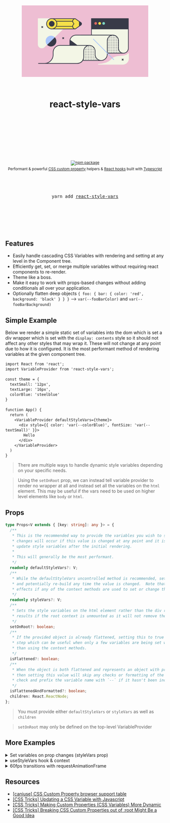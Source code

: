 <div align="center">
  <h1>
    <br/>
    <br/>
    <p align="center">
      <img src="docs/img/style.png" width="400" title="react-style-vars">
    </p>
    <br />
    react-style-vars
    <br />
    <br />
    <br />
    <br />
  </h1>
  <sup>
    <br />
    <br />
    <a href="https://www.npmjs.com/package/react-style-vars">
       <img src="https://img.shields.io/npm/v/react-style-vars.svg" alt="npm package" />
    </a>
    <!-- TODO
     <a href="https://www.npmjs.com/package/react-style-vars">
      <img src="https://img.shields.io/npm/dm/react-style-vars.svg" alt="npm downloads" />
    </a>
    -->
    <!-- TODO
    <a href="http://bradennapier.github.io/react-style-vars">
      <img src="https://img.shields.io/badge/demos-🚀-yellow.svg" alt="demos" />
    </a>
    -->
    <br />
    Performant & powerful <a href="https://developer.mozilla.org/en-US/docs/Web/CSS/Using_CSS_custom_properties">CSS custom property</a> helpers & <a href="https://reactjs.org/docs/hooks-intro.html">React hooks</a> built with <a href="https://www.typescriptlang.org/index.html">Typescript</a>
  </sup>
  <br />
  <br />
  <br />
  <br />
  <pre>yarn add <a href="https://www.npmjs.com/package/react-style-vars">react-style-vars</a></pre>
  <br />
  <br />
  <br />
  <br />
  <br />
</div>

## Features

- Easily handle cascading CSS Variables with rendering and setting at any level in the Component tree.
- Efficiently get, set, or merge multiple variables without requiring react components to re-render.
- Theme like a boss.
- Make it easy to work with props-based changes without adding conditionals all over your application.
- Optionally flatten deep objects `{ foo: { bar: { color: 'red', background: 'black' } } }` --> `var(--fooBarColor)` and `var(--fooBarBackground)`

## Simple Example

Below we render a simple static set of variables into the dom which is set a div wrapper which is set with the `display: contents` style so it should not affect any other styles that may wrap it.  These will not change at any point due to how it is configured.  It is the most performant method of rendering variables at the given component tree.

```tsx
import React from 'react';
import VariableProvider from 'react-style-vars';

const theme = {
  textSmall: '12px',
  textLarge: '16px',
  colorBlue: 'steelblue'
}

function App() {
  return (
    <VariableProvider defaultStyleVars={theme}>
      <div style={{ color: 'var(--colorBlue)', fontSize: 'var(--textSmall)' }}>
        Hello
      </div>
    </VariableProvider>
  )
}
```

> There are multiple ways to handle dynamic style variables depending on your specific needs.

> Using the `setOnRoot` prop, we can instead tell variable provider to render no wrapper at all and instead set all the variables on the `html` element. This may be useful if the vars need to be used on higher level elements like `body` or `html`.

## Props

```typescript
type Props<V extends { [key: string]: any }> = {
  /**
   * This is the recommended way to provide the variables you wish to set initially.  After initial render, no
   * changes will occur if this value is changed at any point and it is expected to use the context methods to
   * update style variables after the initial rendering.
   *
   * This will generally be the most performant.
   */
  readonly defaultStyleVars?: V;
  /**
   * While the defaultStyleVars uncontrolled method is recommended, setting this prop will update the variables
   * and potentially re-build any time the value is changed.  Note that this method may cause unintended side
   * effects if any of the context methods are used to set or change the css variables.
   */
  readonly styleVars?: V;
  /**
   * Sets the style variables on the html element rather than the div ref.  Note that this may give undesired
   * results if the root context is unmounted as it will not remove the style variables unless
   */
  setOnRoot?: boolean;
  /**
   * If the provided object is already flattened, setting this to true will allow skipping the var flattening
   * step which can be useful when only a few variables are being set which may also be changed via props rather
   * than using the context methods.
   */
  isFlattened?: boolean;
  /**
   * When the object is both flattened and represents an object with proper variable names as the keys (`{ '--myVarName': '10px' }`)
   * then setting this value will skip any checks or formatting of the variable name during setup.  By default we always
   * check and prefix the variable name with `--` if it hasn't been included.
   */
  isFlattenedAndFormatted?: boolean;
  children: React.ReactNode;
};
```

> You must provide either `defaultStyleVars` or `styleVars` as well as `children`

> `setOnRoot` may only be defined on the top-level VariableProvider

## More Examples

<details>
<summary>Set variables on prop changes (styleVars prop)</summary>

When we just have a simple use case and want the variables to be set whenever the `styleVars` change we can use the `styleVars` prop instead of `defaultStyleVars` and our component will watch and update.

> Since we set `setOnRoot` our children will not be wrapped in a `div` at all.

```tsx
import React, { useLayoutEffect } from 'react';
import VariableProvider, { useStyleVars } from 'react-style-vars';

const textByViewSize = {
  small: '12px',
  medium: '14px',
  large: '16px',
}

function App() {
  const isViewSize = useIsViewSize();

  const vars = React.useMemo(() => ({
    myComponentTextSize: textByViewSize[isViewSize]
  }), [isViewSize])

  return (
    <VariableProvider styleVars={vars} setOnRoot>
      <div style={{ fontSize: 'var(--myComponentTextSize)' }}>
        Hello
      </div>
    </VariableProvider>
  )
}
```

</details>

<details>
<summary>useStyleVars hook & context</summary>

When using the context to change variable values, we can use the `useStyleVars` hooks to get our context.  Our context operates in a cascading manner by default, which mirrors CSS' default behavior.  This means that if we have 2 Providers as parents to the component using the hook and set a variable that is provided by both, the variable will be changed on the provider closest to us.

> While the hooks provide the most control and most performant method for dynamically setting our variables, it is far less verbose to use the `styleVars` prop.  See the example below.

> You can view the complete definition for `CSSVariableContext` [here](https://github.com/bradennapier/react-style-vars/blob/master/src/utils/types.ts#L50)

### Type Signature

```typescript
import { useStyleVars, CSSVariableContext } from 'react-style-vars';

const styles: CSSVariableContext<{ [key: string]: any }> = useStyleVars()

// or if you have a type which gives the variable values directly and want stronger typing

type MyVars = {
  [key: string]: any
}

const styles: CSSVariableContext<MyVars> = useStyleVars<MyVars>()
```

### Example Usage

```tsx
import React, { useLayoutEffect } from 'react';
import VariableProvider, { useStyleVars } from 'react-style-vars';

const textByViewSize = {
  small: '12px',
  medium: '14px',
  large: '16px',
}

function MyComponent() {
  // small or medium or large
  const isViewSize = useIsViewSize();
  const styles = useStyleVars();

  useLayoutEffect(() => {
    styles.setStyleVar('myComponentTextSize', textByViewSize[isViewSize])
  }, [isViewSize])

  return (
    <div style={{ fontSize: 'var(--myComponentTextSize)' }}>
      Hello
    </div>
  )
}

function App() {
  return (
    <VariableProvider defaultStyleVars={{ myComponentTextSize: '14px' }} setOnRoot>
      <MyComponent />
    </VariableProvider>
  )
}
```
</details>

<details>
<summary>60fps transitions with requestAnimationFrame</summary>

This ends up transitioning on `grid-template-columns` to provide for an animated sidebar menu which pops in and out when controlled manually or by hover.

Note that no prop-based css is required as we use localized css variables for values which depend on the local component state and the global context to get values from the higher providers.

> This example currently has a lot of implementation-specific details.  Need to simplify it down to remove that.

> Had to remove the naming and icons since they are not yet licensed for public use ;-)

<img src="docs/img/transitionMenu.gif" width="400" title="react-style-vars">

```js
import React, { ReactChild } from 'react';
import { Link } from '@reach/router';

import styled from '@emotion/styled';

import config from 'config';
import VariableProvider from 'react-style-vars';
import { useStateModules } from 'shared/hooks/useStateModules';
import { useGlobalStyleVars } from 'shared/hooks/useGlobalStyleVars';
import { Selectors, StateActions } from 'shared/store/types';

const Wrapper = styled.div`
  grid-area: menu;
  overflow: hidden;
  background: var(--backgroundBodyPrimary);
  color: var(--textBodyPrimary);
  border-right: var(--borderLight);
  width: var(--elementSidebarWidth);
  a {
    color: var(--textBodySecondary);
    flex: 1;
    display: flex;
    align-items: center;
    height: 100%;
    text-indent: 10px;
  }
`;

const ResourcesWrapper = styled.div`
  display: flex;
  flex-direction: column;
  transform: var(--resourceWrapperTransform);
  transition: transform 1s ease;
`;

const ResourceWrapper = styled.div`
  display: flex;
  flex-direction: row;
  width: var(--resourceWrapperWidth);

  overflow: hidden;
  white-space: nowrap;
  height: 40px;
  min-height: 40px;
  flex: 1;
  align-items: center;
  cursor: pointer;
  border-bottom: var(--borderLight);

  position: relative;
  z-index: 1;

  & > :before {
    content: '';
    position: absolute;
    top: 0;
    left: 0;
    right: 0;
    bottom: 0;
    opacity: 0;
    background-color: rgba(255, 255, 255, 0.3);
    transition: opacity 1s ease;
  }

  & > :hover {
    :before {
      opacity: 1;
    }
  }
`;

const IconWrapper = styled.div`
  > div {
    flex: 1;
    display: flex;
    align-items: center;
    justify-content: center;
    :first-of-type {
      max-width: 50px;
    }
  }
  display: flex;
  max-width: 150px;
  align-items: center;
  justify-content: center;
  flex: 1;
`;

function setMenuState(
  styleVars: ReturnType<typeof useGlobalStyleVars>,
  defaultWidth: number,
  state: any,
  onComplete: any,
) {
  const val = styleVars.getStyleVar('--elementSidebarWidth');
  if (!val) {
    throw new Error('[ERROR] | Menu | Unknown value for elementSidebarWidth');
  }
  let currentFrame: number;

  let n = val.substr(0, val.indexOf('p'))

  const animate = () => {
    if (state.shouldBeOpened) {
      if (n === defaultWidth) {
        cancelAnimationFrame(currentFrame);
        onComplete();
        return;
      }
      n += 10;
      if (n >= defaultWidth) {
        n = defaultWidth;
      }
    } else {
      if (n <= 50) {
        cancelAnimationFrame(currentFrame);
        onComplete();
        return;
      }
      n -= 10;
    }
    styleVars.setNearestDefinedStyleVar('--elementSidebarWidth', `${n}px`);
    currentFrame = requestAnimationFrame(animate);
  };

  if (state.isInitialRender) {
    onComplete();

    if (state.isOpened) {
      styleVars.setNearestDefinedStyleVar(
        '--elementSidebarWidth',
        `${defaultWidth}px`,
      );
    } else {
      styleVars.setNearestDefinedStyleVar('--elementSidebarWidth', `50px`);
    }
  } else {
    currentFrame = requestAnimationFrame(animate);
  }

  return () => {
    cancelAnimationFrame(currentFrame);
  };
}

function Resource({
  children,
  to,
  idx,
}: {
  to: string;
  idx: number;
  children: ReactChild;
}) {
  return (
    <ResourceWrapper>
      <IconWrapper>
        <div>{idx}</div>
        <div />
      </IconWrapper>
      <Link
        to={to}
        getProps={(props) => {
          let isCurrent: boolean = props.isPartiallyCurrent;
          const path = props.location.pathname;
          if (path.startsWith('/tokens')) {
            if (path === '/tokens/quote' && to === '/tokens/quote') {
              isCurrent = true;
            } else if (path === '/tokens/quote') {
              isCurrent = false;
            }
          }
          // the object returned here is passed to the
          // anchor element's props
          return {
            style: isCurrent
              ? {
                  color: 'steelblue',
                  fontWeight: 'bold',
                }
              : undefined,
          };
        }}
      >
        {children}
      </Link>
    </ResourceWrapper>
  );
}

function useTimedSidebarHover(
  isOpened: boolean,
  isToggleLocked: boolean,
  setMenu: StateActions['setMenu'],
) {
  const timerRef = React.useRef<number>();

  const onMouseEnter = React.useCallback(() => {
    clearTimeout(timerRef.current);
    if (!isOpened) {
      timerRef.current = window.setTimeout(() => setMenu(true), 200);
      return () => clearTimeout(timerRef.current);
    }
  }, [timerRef, isOpened, setMenu]);

  const onMouseLeave = React.useCallback(() => {
    clearTimeout(timerRef.current);
    if (isOpened && !isToggleLocked) {
      clearTimeout(timerRef.current);
      timerRef.current = window.setTimeout(() => setMenu(false), 1000);
      return () => clearTimeout(timerRef.current);
    }
  }, [isOpened, isToggleLocked, setMenu]);

  return { onMouseEnter, onMouseLeave };
}

export default React.memo(function Menu() {
  const styles = useGlobalStyleVars();

  const sidebarWidth: string = React.useMemo(
    () =>
      styles.getNearestDefinedDefaultStyleVar<string>('elementSidebarWidth'),
    // eslint-disable-next-line react-hooks/exhaustive-deps
    [],
  );

  const defaultWidthN = React.useMemo(
    () => Number(sidebarWidth.substr(0, sidebarWidth.indexOf('p'))),
    [sidebarWidth],
  );

  const getState = React.useCallback(
    (selectors: Selectors) => ({
      isOpened: selectors.menuIsOpened,
      menuState: selectors.menuController,
    }),
    [],
  );

  const getActions = React.useCallback(
    (actions: StateActions) => ({
      setMovingComplete: actions.setMovingComplete,
      setMenu: actions.setMenu,
    }),
    [],
  );

  const {
    state: { menuState },
    actions,
  } = useStateModules(getState, getActions);

  const { onMouseEnter, onMouseLeave } = useTimedSidebarHover(
    menuState.shouldBeOpened,
    menuState.isToggleLocked,
    actions.setMenu,
  );

  React.useEffect(() => {
    if (
      menuState.isInitialRender ||
      menuState.isOpened !== menuState.shouldBeOpened ||
      menuState.isMoving
    ) {
      return setMenuState(
        styles,
        defaultWidthN,
        menuState,
        actions.setMovingComplete,
      );
    }
  }, [styles, menuState, actions.setMovingComplete, defaultWidthN]);

  const localStyleVars = React.useMemo(
    () => ({
      resourceWrapperTransform: menuState.shouldBeOpened
        ? 'translateX(-145px)'
        : 'translateX(0)',
      resourceWrapperWidth: `calc(${sidebarWidth} + 150px)`,
    }),
    [menuState.shouldBeOpened, sidebarWidth],
  );

  return (
    <VariableProvider styleVars={localStyleVars}>
      <Wrapper onMouseEnter={onMouseEnter} onMouseLeave={onMouseLeave}>
        <ResourcesWrapper>
          {config.resources.map(([resource, { home }], idx) => (
            <Resource to={home} key={resource} idx={idx}>
              {resource}
            </Resource>
          ))}
        </ResourcesWrapper>
      </Wrapper>
    </VariableProvider>
  );
});

```
</details>

## Resources

- [[caniuse] CSS Custom Property browser support table](https://caniuse.com/#search=custom%20properties)
- [[CSS Tricks] Updating a CSS Variable with Javascript](https://css-tricks.com/updating-a-css-variable-with-javascript/)
- [[CSS Tricks] Making Custom Properties (CSS Variables) More Dynamic](https://css-tricks.com/making-custom-properties-css-variables-dynamic/)
- [[CSS Tricks] Breaking CSS Custom Properties out of :root Might Be a Good Idea](https://css-tricks.com/breaking-css-custom-properties-out-of-root-might-be-a-good-idea/)
